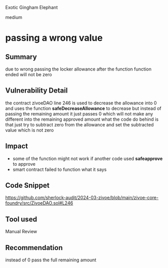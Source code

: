 Exotic Gingham Elephant

medium

# passing a wrong value

## Summary
due to wrong passing  the locker  allowance after the function function ended will not be zero 

## Vulnerability Detail
the contract zivoeDAO line 246 is used to decrease the allowance into 0 and uses the function **safeDecreaseAllowance**  to decrease   but instead  of passing the remaining  amount  it just passes 0 which will not make any different into the  remaining approved amount   what the code do behind is that just try to subtract zero from the allowance and set the subtracted value which is not zero 

## Impact
- some of the function might not work if  another code used **safeapprove**  to approve 
- smart contract failed to function what it says 
## Code Snippet
https://github.com/sherlock-audit/2024-03-zivoe/blob/main/zivoe-core-foundry/src/ZivoeDAO.sol#L246
## Tool used

Manual Review

## Recommendation
instead of 0 pass the full remaining amount
